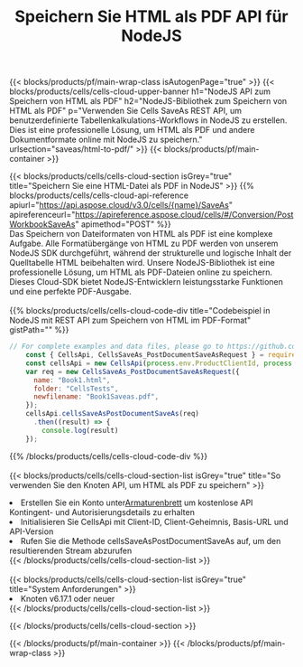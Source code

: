 ﻿---
title:  Speichern Sie HTML als PDF API für NodeJS
description:  Cloud-APIs und SDKs für Microsoft Excel und OpenOffice Calc. Konvertieren Sie die Tabelle in ein anderes Dateiformat.
url: /de/nodejs/saveas/html-to-pdf/
---
{{< blocks/products/pf/main-wrap-class isAutogenPage="true" >}}
{{< blocks/products/cells/cells-cloud-upper-banner h1="NodeJS API zum Speichern von HTML als PDF" h2="NodeJS-Bibliothek zum Speichern von HTML als PDF" p="Verwenden Sie Cells SaveAs REST API, um benutzerdefinierte Tabellenkalkulations-Workflows in NodeJS zu erstellen. Dies ist eine professionelle Lösung, um HTML als PDF und andere Dokumentformate online mit NodeJS zu speichern." urlsection="saveas/html-to-pdf/" >}}
{{< blocks/products/pf/main-container >}}

{{< blocks/products/cells/cells-cloud-section isGrey="true" title="Speichern Sie eine HTML-Datei als PDF in NodeJS" >}}
{{% blocks/products/cells/cells-cloud-api-reference apiurl="https://api.aspose.cloud/v3.0/cells/{name}/SaveAs" apireferenceurl="https://apireference.aspose.cloud/cells/#/Conversion/PostWorkbookSaveAs" apimethod="POST" %}}
<br/>
Das Speichern von Dateiformaten von HTML als PDF ist eine komplexe Aufgabe. Alle Formatübergänge von HTML zu PDF werden von unserem NodeJS SDK durchgeführt, während der strukturelle und logische Inhalt der Quelltabelle HTML beibehalten wird. Unsere NodeJS-Bibliothek ist eine professionelle Lösung, um HTML als PDF-Dateien online zu speichern. Dieses Cloud-SDK bietet NodeJS-Entwicklern leistungsstarke Funktionen und eine perfekte PDF-Ausgabe.
<br/>
<br/>
{{% blocks/products/cells/cells-cloud-code-div title="Codebeispiel in NodeJS mit REST API zum Speichern von HTML im PDF-Format" gistPath="" %}}
  
```js
// For complete examples and data files, please go to https://github.com/aspose-cells-cloud/aspose-cells-cloud-node/
    const { CellsApi, CellsSaveAs_PostDocumentSaveAsRequest } = require("asposecellscloud");
    const cellsApi = new CellsApi(process.env.ProductClientId, process.env.ProductClientSecret);
    var req = new CellsSaveAs_PostDocumentSaveAsRequest({
      name: "Book1.html",
      folder: "CellsTests",
      newfilename: "Book1Saveas.pdf",
    });
    cellsApi.cellsSaveAsPostDocumentSaveAs(req)
      .then((result) => {
        console.log(result)
    });
```
  
{{% /blocks/products/cells/cells-cloud-code-div %}}
<br/>
<br/>
{{< blocks/products/cells/cells-cloud-section-list isGrey="true" title="So verwenden Sie den Knoten API, um HTML als PDF zu speichern" >}}
<li> Erstellen Sie ein Konto unter<a href="https://dashboard.aspose.cloud/">Armaturenbrett</a> um kostenlose API Kontingent- und Autorisierungsdetails zu erhalten</li>
<li>Initialisieren Sie CellsApi mit Client-ID, Client-Geheimnis, Basis-URL und API-Version</li>
<li>Rufen Sie die Methode cellsSaveAsPostDocumentSaveAs auf, um den resultierenden Stream abzurufen</li>
{{< /blocks/products/cells/cells-cloud-section-list >}}
<br/>
<br/>
{{< blocks/products/cells/cells-cloud-section-list isGrey="true" title="System Anforderungen" >}}
<li>Knoten v6.17.1 oder neuer</li>
{{< /blocks/products/cells/cells-cloud-section-list >}}

{{< /blocks/products/cells/cells-cloud-section >}}

{{< /blocks/products/pf/main-container >}}
{{< /blocks/products/pf/main-wrap-class >}}
